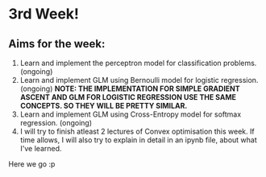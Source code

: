 # 3rd Week!
## Aims for the week:
1. Learn and implement the perceptron model for classification problems. (ongoing)
2. Learn and implement GLM using Bernoulli model for logistic regression. (ongoing)
   **NOTE: THE IMPLEMENTATION FOR SIMPLE GRADIENT ASCENT AND GLM FOR LOGISTIC REGRESSION USE THE SAME CONCEPTS. SO THEY WILL BE PRETTY SIMILAR.**
3. Learn and implement GLM using Cross-Entropy model for softmax regression. (ongoing)
4. I will try to finish atleast 2 lectures of Convex optimisation this week. If time allows, I will also try to explain in detail in an ipynb file, about what I've learned.

Here we go :p
